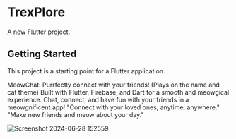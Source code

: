 # TrexPlore

A new Flutter project.

## Getting Started

This project is a starting point for a Flutter application.

MeowChat: Purrfectly connect with your friends! (Plays on the name and cat theme)
Built with Flutter, Firebase, and Dart for a smooth and meowgical experience. Chat, connect, and have fun with your friends in a meowgnificent app!
"Connect with your loved ones, anytime, anywhere."
"Make new friends and meow about your day."

![Screenshot 2024-06-28 152559](https://github.com/1CaptainPeroxide/TrexPlore/assets/142601437/0ccc4e66-dabc-4243-ac97-710a24ac3e9f)
